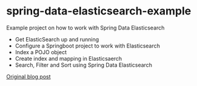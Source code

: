 # spring-data-elasticsearch-example
Example project on how to work with Spring Data Elasticsearch

- Get ElasticSearch up and running
- Configure a Springboot project to work with Elasticsearch
- Index a POJO object
- Create index and mapping in Elasticsaerch
- Search, Filter and Sort using Spring Data Elasticsearch


[Original blog post](https://vuongdang.dev/articles/getting-started-with-spring-data-elasticsearch)

